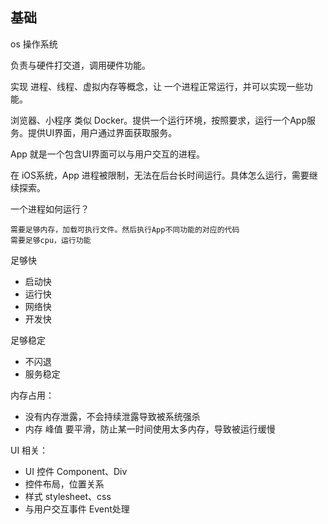 ## 基础

os 操作系统

负责与硬件打交道，调用硬件功能。

实现 进程、线程、虚拟内存等概念，让 一个进程正常运行，并可以实现一些功能。


浏览器、小程序 类似 Docker。提供一个运行环境，按照要求，运行一个App服务。提供UI界面，用户通过界面获取服务。

App 就是一个包含UI界面可以与用户交互的进程。

在 iOS系统，App 进程被限制，无法在后台长时间运行。具体怎么运行，需要继续探索。

一个进程如何运行？
    
    需要足够内存，加载可执行文件。然后执行App不同功能的对应的代码
    需要足够cpu，运行功能


足够快

- 启动快
- 运行快
- 网络快
- 开发快

足够稳定

- 不闪退
- 服务稳定

内存占用：

- 没有内存泄露，不会持续泄露导致被系统强杀
- 内存 峰值 要平滑，防止某一时间使用太多内存，导致被运行缓慢


UI 相关：

- UI 控件 Component、Div
- 控件布局，位置关系
- 样式 stylesheet、css
- 与用户交互事件    Event处理

